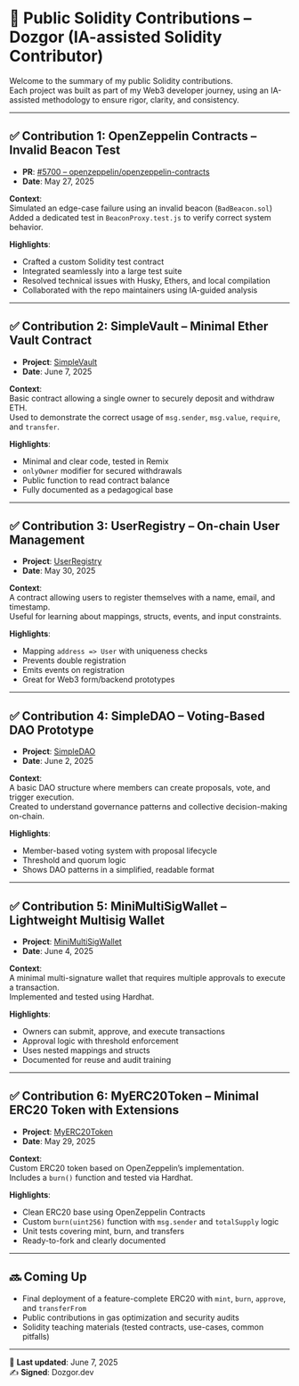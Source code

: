 # 🧱 Public Solidity Contributions – Dozgor (IA-assisted Solidity Contributor)

Welcome to the summary of my public Solidity contributions.  
Each project was built as part of my Web3 developer journey, using an IA-assisted methodology to ensure rigor, clarity, and consistency.

---

## ✅ Contribution 1: OpenZeppelin Contracts – Invalid Beacon Test

- **PR**: [#5700 – openzeppelin/openzeppelin-contracts](https://github.com/OpenZeppelin/openzeppelin-contracts/pull/5700)
- **Date**: May 27, 2025

**Context**:  
Simulated an edge-case failure using an invalid beacon (`BadBeacon.sol`)  
Added a dedicated test in `BeaconProxy.test.js` to verify correct system behavior.

**Highlights**:
- Crafted a custom Solidity test contract
- Integrated seamlessly into a large test suite
- Resolved technical issues with Husky, Ethers, and local compilation
- Collaborated with the repo maintainers using IA-guided analysis

---

## ✅ Contribution 2: SimpleVault – Minimal Ether Vault Contract

- **Project**: [SimpleVault](./SimpleVault/README.md)
- **Date**: June 7, 2025

**Context**:  
Basic contract allowing a single owner to securely deposit and withdraw ETH.  
Used to demonstrate the correct usage of `msg.sender`, `msg.value`, `require`, and `transfer`.

**Highlights**:
- Minimal and clear code, tested in Remix
- `onlyOwner` modifier for secured withdrawals
- Public function to read contract balance
- Fully documented as a pedagogical base

---

## ✅ Contribution 3: UserRegistry – On-chain User Management

- **Project**: [UserRegistry](./user-registry/README.md)
- **Date**: May 30, 2025

**Context**:  
A contract allowing users to register themselves with a name, email, and timestamp.  
Useful for learning about mappings, structs, events, and input constraints.

**Highlights**:
- Mapping `address => User` with uniqueness checks
- Prevents double registration
- Emits events on registration
- Great for Web3 form/backend prototypes

---

## ✅ Contribution 4: SimpleDAO – Voting-Based DAO Prototype

- **Project**: [SimpleDAO](./Simple-DAO/README.md)
- **Date**: June 2, 2025

**Context**:  
A basic DAO structure where members can create proposals, vote, and trigger execution.  
Created to understand governance patterns and collective decision-making on-chain.

**Highlights**:
- Member-based voting system with proposal lifecycle
- Threshold and quorum logic
- Shows DAO patterns in a simplified, readable format

---

## ✅ Contribution 5: MiniMultiSigWallet – Lightweight Multisig Wallet

- **Project**: [MiniMultiSigWallet](./MiniMultiSigWallet/README.md)
- **Date**: June 4, 2025

**Context**:  
A minimal multi-signature wallet that requires multiple approvals to execute a transaction.  
Implemented and tested using Hardhat.

**Highlights**:
- Owners can submit, approve, and execute transactions
- Approval logic with threshold enforcement
- Uses nested mappings and structs
- Documented for reuse and audit training

---

## ✅ Contribution 6: MyERC20Token – Minimal ERC20 Token with Extensions

- **Project**: [MyERC20Token](./MyERC20Token/README.md)
- **Date**: May 29, 2025

**Context**:  
Custom ERC20 token based on OpenZeppelin’s implementation.  
Includes a `burn()` function and tested via Hardhat.

**Highlights**:
- Clean ERC20 base using OpenZeppelin Contracts
- Custom `burn(uint256)` function with `msg.sender` and `totalSupply` logic
- Unit tests covering mint, burn, and transfers
- Ready-to-fork and clearly documented

---

## 🔜 Coming Up

- Final deployment of a feature-complete ERC20 with `mint`, `burn`, `approve`, and `transferFrom`
- Public contributions in gas optimization and security audits
- Solidity teaching materials (tested contracts, use-cases, common pitfalls)

---

📅 **Last updated**: June 7, 2025  
✍️ **Signed**: Dozgor.dev  
